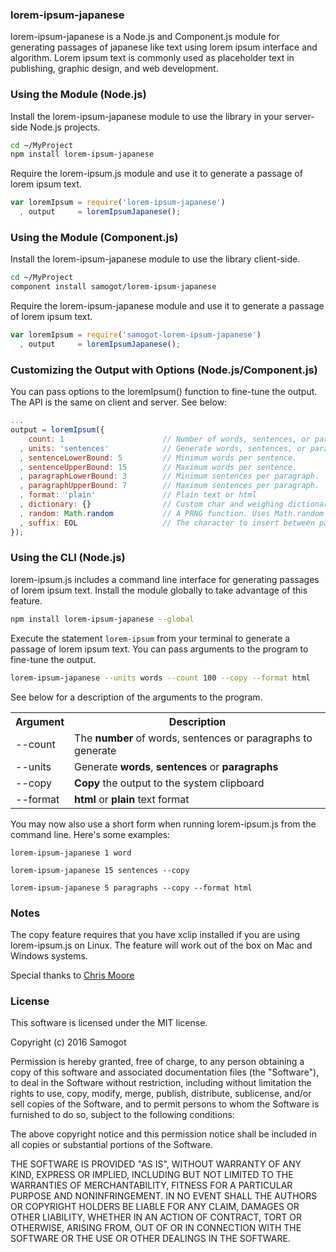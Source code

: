 ### lorem-ipsum-japanese

lorem-ipsum-japanese is a Node.js and Component.js module for generating passages of japanese like text using lorem ipsum interface and algorithm. Lorem ipsum text is commonly used as placeholder text in publishing, graphic design, and web development.

### Using the Module (Node.js)

Install the lorem-ipsum-japanese module to use the library in your server-side Node.js projects.

```bash
cd ~/MyProject
npm install lorem-ipsum-japanese
```

Require the lorem-ipsum.js module and use it to generate a passage of lorem ipsum text.

```javascript
var loremIpsum = require('lorem-ipsum-japanese')
  , output     = loremIpsumJapanese();
```

### Using the Module (Component.js)

Install the lorem-ipsum-japanese module to use the library client-side.

```bash
cd ~/MyProject
component install samogot/lorem-ipsum-japanese
```

Require the lorem-ipsum-japanese module and use it to generate a passage of lorem ipsum text.

```javascript
var loremIpsum = require('samogot-lorem-ipsum-japanese')
  , output     = loremIpsumJapanese();
```

### Customizing the Output with Options (Node.js/Component.js)

You can pass options to the loremIpsum() function to fine-tune the output. The API is the same on client and server. See below:

```javascript
...
output = loremIpsum({
    count: 1                      // Number of words, sentences, or paragraphs to generate.
  , units: 'sentences'            // Generate words, sentences, or paragraphs.
  , sentenceLowerBound: 5         // Minimum words per sentence.
  , sentenceUpperBound: 15        // Maximum words per sentence.
  , paragraphLowerBound: 3        // Minimum sentences per paragraph.
  , paragraphUpperBound: 7        // Maximum sentences per paragraph.
  , format: 'plain'               // Plain text or html
  , dictionary: {}                // Custom char and weighing dictionary. Uses dictionary (in lib/dictionary.js) by default.
  , random: Math.random           // A PRNG function. Uses Math.random by default
  , suffix: EOL                   // The character to insert between paragraphs. Defaults to default EOL for your OS.
});
```

### Using the CLI (Node.js)

lorem-ipsum.js includes a command line interface for generating passages of lorem ipsum text. Install the module globally to take advantage of this feature.

```bash
npm install lorem-ipsum-japanese --global
```

Execute the statement `lorem-ipsum` from your terminal to generate a passage of lorem ipsum text. You can pass arguments to the program to fine-tune the output.

```bash
lorem-ipsum-japanese --units words --count 100 --copy --format html
```

See below for a description of the arguments to the program.

<table>
  <tr>
    <th>Argument</th>
    <th>Description</th>
  </tr>
  <tr>
    <td>--count</td>
    <td>The <strong>number</strong> of words, sentences or paragraphs to generate</td>
  </tr>
  <tr>
    <td>--units</td>
    <td>Generate <strong>words</strong>, <strong>sentences</strong> or <strong>paragraphs</strong></td>
  </tr>
  <tr>
    <td>--copy</td>
    <td><strong>Copy</strong> the output to the system clipboard</td>
  </tr>
  <tr>
    <td>--format</td>
    <td><strong>html</strong> or <strong>plain</strong> text format</td>
  </tr>
</table>

You may now also use a short form when running lorem-ipsum.js from the command line. Here's some examples:

```
lorem-ipsum-japanese 1 word
```

```
lorem-ipsum-japanese 15 sentences --copy
```

```
lorem-ipsum-japanese 5 paragraphs --copy --format html
```

### Notes

The copy feature requires that you have xclip installed if you are using lorem-ipsum.js on Linux. The feature will work out of the box on Mac and Windows systems.

Special thanks to [Chris Moore](https://groups.google.com/forum/#!msg/honyaku/Ttc65idgDlU/rMomQqGN4poJ)

### License

This software is licensed under the MIT license.

Copyright (c) 2016 Samogot

Permission is hereby granted, free of charge, to any person obtaining a copy of this software and associated documentation files (the "Software"), to deal in the Software without restriction, including without limitation the rights to use, copy, modify, merge, publish, distribute, sublicense, and/or sell copies of the Software, and to permit persons to whom the Software is furnished to do so, subject to the following conditions:

The above copyright notice and this permission notice shall be included in all copies or substantial portions of the Software.

THE SOFTWARE IS PROVIDED "AS IS", WITHOUT WARRANTY OF ANY KIND, EXPRESS OR IMPLIED, INCLUDING BUT NOT LIMITED TO THE WARRANTIES OF MERCHANTABILITY, FITNESS FOR A PARTICULAR PURPOSE AND NONINFRINGEMENT. IN NO EVENT SHALL THE AUTHORS OR COPYRIGHT HOLDERS BE LIABLE FOR ANY CLAIM, DAMAGES OR OTHER LIABILITY, WHETHER IN AN ACTION OF CONTRACT, TORT OR OTHERWISE, ARISING FROM, OUT OF OR IN CONNECTION WITH THE SOFTWARE OR THE USE OR OTHER DEALINGS IN THE SOFTWARE.
